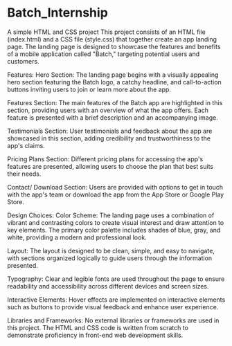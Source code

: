 # Batch_Internship
A simple HTML and CSS project 
This project consists of an HTML file (index.html) and a CSS file (style.css) that together create an app landing page. The landing page is designed to showcase the features and benefits of a mobile application called "Batch," targeting potential users and customers.

Features:
Hero Section: The landing page begins with a visually appealing hero section featuring the Batch logo, a catchy headline, and call-to-action buttons inviting users to join or learn more about the app.

Features Section: The main features of the Batch app are highlighted in this section, providing users with an overview of what the app offers. Each feature is presented with a brief description and an accompanying image.

Testimonials Section: User testimonials and feedback about the app are showcased in this section, adding credibility and trustworthiness to the app's claims.

Pricing Plans Section: Different pricing plans for accessing the app's features are presented, allowing users to choose the plan that best suits their needs.

Contact/ Download Section: Users are provided with options to get in touch with the app's team or download the app from the App Store or Google Play Store.

Design Choices:
Color Scheme: The landing page uses a combination of vibrant and contrasting colors to create visual interest and draw attention to key elements. The primary color palette includes shades of blue, gray, and white, providing a modern and professional look.

Layout: The layout is designed to be clean, simple, and easy to navigate, with sections organized logically to guide users through the information presented.

Typography: Clear and legible fonts are used throughout the page to ensure readability and accessibility across different devices and screen sizes.

Interactive Elements: Hover effects are implemented on interactive elements such as buttons to provide visual feedback and enhance user experience.

Libraries and Frameworks:
No external libraries or frameworks are used in this project. The HTML and CSS code is written from scratch to demonstrate proficiency in front-end web development skills.
